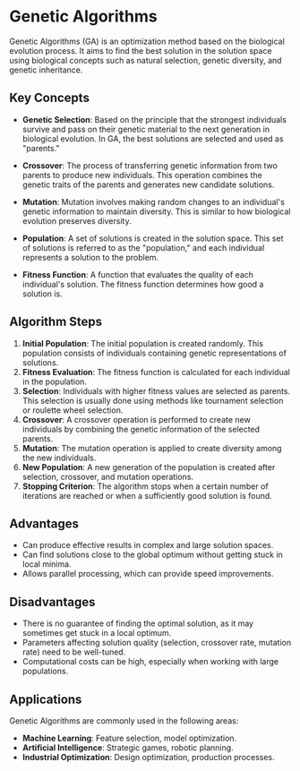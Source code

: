 # Genetic Algorithms

Genetic Algorithms (GA) is an optimization method based on the biological evolution process. It aims to find the best solution in the solution space using biological concepts such as natural selection, genetic diversity, and genetic inheritance.

## Key Concepts

- **Genetic Selection**: Based on the principle that the strongest individuals survive and pass on their genetic material to the next generation in biological evolution. In GA, the best solutions are selected and used as "parents."

- **Crossover**: The process of transferring genetic information from two parents to produce new individuals. This operation combines the genetic traits of the parents and generates new candidate solutions.

- **Mutation**: Mutation involves making random changes to an individual's genetic information to maintain diversity. This is similar to how biological evolution preserves diversity.

- **Population**: A set of solutions is created in the solution space. This set of solutions is referred to as the "population," and each individual represents a solution to the problem.

- **Fitness Function**: A function that evaluates the quality of each individual's solution. The fitness function determines how good a solution is.

## Algorithm Steps

1. **Initial Population**: The initial population is created randomly. This population consists of individuals containing genetic representations of solutions.
2. **Fitness Evaluation**: The fitness function is calculated for each individual in the population.
3. **Selection**: Individuals with higher fitness values are selected as parents. This selection is usually done using methods like tournament selection or roulette wheel selection.
4. **Crossover**: A crossover operation is performed to create new individuals by combining the genetic information of the selected parents.
5. **Mutation**: The mutation operation is applied to create diversity among the new individuals.
6. **New Population**: A new generation of the population is created after selection, crossover, and mutation operations.
7. **Stopping Criterion**: The algorithm stops when a certain number of iterations are reached or when a sufficiently good solution is found.

## Advantages

- Can produce effective results in complex and large solution spaces.
- Can find solutions close to the global optimum without getting stuck in local minima.
- Allows parallel processing, which can provide speed improvements.

## Disadvantages

- There is no guarantee of finding the optimal solution, as it may sometimes get stuck in a local optimum.
- Parameters affecting solution quality (selection, crossover rate, mutation rate) need to be well-tuned.
- Computational costs can be high, especially when working with large populations.

## Applications

Genetic Algorithms are commonly used in the following areas:

- **Machine Learning**: Feature selection, model optimization.
- **Artificial Intelligence**: Strategic games, robotic planning.
- **Industrial Optimization**: Design optimization, production processes.
